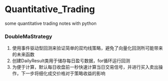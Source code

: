 # Quantitative_Trading
some quantitative trading notes with python
### DoubleMaStrategy
1. 使用事件驱动型回测来验证简单的双均线策略，避免了向量化回测所可能带来的未来函数
2. 创建DailyResult类用于储存每日盈亏数据，for循环运行回测
3. 为便于计算，默认每日收盘前一秒快速计算当日交易信号，并进行买入卖出操作，下一步将细化成交价格对于策略收益的影响
